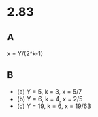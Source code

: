# 2.83

## A

x = Y/(2^k-1)

## B

- (a) Y = 5, k = 3, x = 5/7
- (b) Y = 6, k = 4, x = 2/5
- (c) Y = 19, k = 6, x = 19/63